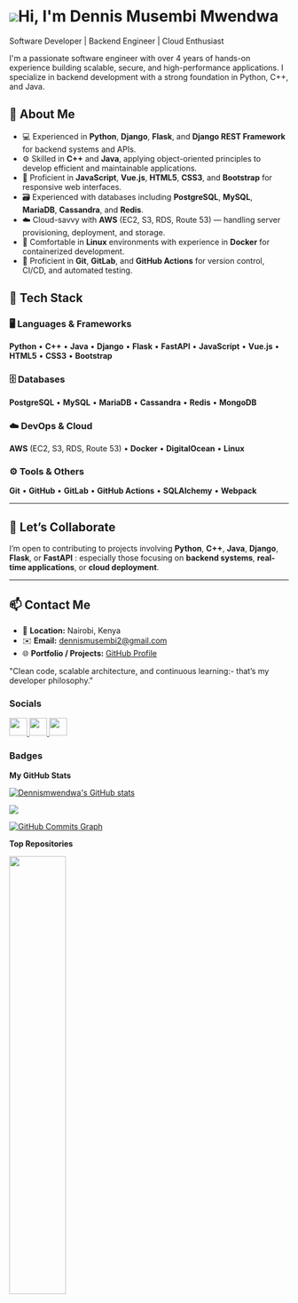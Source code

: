 
![](https://user-images.githubusercontent.com/18350557/176309783-0785949b-9127-417c-8b55-ab5a4333674e.gif)Hi, I'm Dennis Musembi Mwendwa
==============================================================================================================================================

Software Developer | Backend Engineer | Cloud Enthusiast

I'm a passionate software engineer with over 4 years of hands-on experience building scalable, secure, and high-performance applications. I specialize in backend development with a strong foundation in Python, C++, and Java.

## 🧠 About Me

- 💻 Experienced in **Python**, **Django**, **Flask**, and **Django REST Framework** for backend systems and APIs.  
- ⚙️ Skilled in **C++** and **Java**, applying object-oriented principles to develop efficient and maintainable applications.  
- 🎨 Proficient in **JavaScript**, **Vue.js**, **HTML5**, **CSS3**, and **Bootstrap** for responsive web interfaces.  
- 🗃️ Experienced with databases including **PostgreSQL**, **MySQL**, **MariaDB**, **Cassandra**, and **Redis**.  
- ☁️ Cloud-savvy with **AWS** (EC2, S3, RDS, Route 53) — handling server provisioning, deployment, and storage.  
- 🐧 Comfortable in **Linux** environments with experience in **Docker** for containerized development.  
- 🔁 Proficient in **Git**, **GitLab**, and **GitHub Actions** for version control, CI/CD, and automated testing.  

## 🧩 Tech Stack

### 🖥️ Languages & Frameworks
**Python** • **C++** • **Java** • **Django** • **Flask** • **FastAPI** • **JavaScript** • **Vue.js** • **HTML5** • **CSS3** • **Bootstrap**

### 🗄️ Databases
**PostgreSQL** • **MySQL** • **MariaDB** • **Cassandra** • **Redis** • **MongoDB**

### ☁️ DevOps & Cloud
**AWS** (EC2, S3, RDS, Route 53) • **Docker** • **DigitalOcean** • **Linux**

### ⚙️ Tools & Others
**Git** • **GitHub** • **GitLab** • **GitHub Actions** • **SQLAlchemy** • **Webpack**

---

## 🤝 Let’s Collaborate

I’m open to contributing to projects involving **Python**, **C++**, **Java**, **Django**, **Flask**, or **FastAPI** : especially those focusing on **backend systems**, **real-time applications**, or **cloud deployment**.

---

## 📫 Contact Me

- 📍 **Location:** Nairobi, Kenya  
- ✉️ **Email:** [dennismusembi2@gmail.com](mailto:dennismusembi2@gmail.com)  
- 🌐 **Portfolio / Projects:** [GitHub Profile](https://github.com/Dennismwendwa)

"Clean code, scalable architecture, and continuous learning:- that’s my developer philosophy."


### Socials

<p align="left"> <a href="https://www.github.com/Dennismwendwa" target="_blank" rel="noreferrer"> <picture> <source media="(prefers-color-scheme: dark)" srcset="https://raw.githubusercontent.com/danielcranney/readme-generator/main/public/icons/socials/github-dark.svg" /> <source media="(prefers-color-scheme: light)" srcset="https://raw.githubusercontent.com/danielcranney/readme-generator/main/public/icons/socials/github.svg" /> <img src="https://raw.githubusercontent.com/danielcranney/readme-generator/main/public/icons/socials/github.svg" width="32" height="32" /> </picture> </a> <a href="https://www.linkedin.com/in/dennis-musembi-83a18bb7" target="_blank" rel="noreferrer"> <picture> <source media="(prefers-color-scheme: dark)" srcset="undefined" /> <source media="(prefers-color-scheme: light)" srcset="https://raw.githubusercontent.com/danielcranney/readme-generator/main/public/icons/socials/linkedin.svg" /> <img src="https://raw.githubusercontent.com/danielcranney/readme-generator/main/public/icons/socials/linkedin.svg" width="32" height="32" /> </picture> </a> <a href="https://www.x.com/Dennismusembi1" target="_blank" rel="noreferrer"> <picture> <source media="(prefers-color-scheme: dark)" srcset="https://raw.githubusercontent.com/danielcranney/readme-generator/main/public/icons/socials/twitter-dark.svg" /> <source media="(prefers-color-scheme: light)" srcset="https://raw.githubusercontent.com/danielcranney/readme-generator/main/public/icons/socials/twitter.svg" /> <img src="https://raw.githubusercontent.com/danielcranney/readme-generator/main/public/icons/socials/twitter.svg" width="32" height="32" /> </picture> </a></p>

### Badges

<b>My GitHub Stats</b>

<a href="http://www.github.com/Dennismwendwa"><img src="https://github-readme-stats.vercel.app/api?username=Dennismwendwa&show_icons=true&hide=stars,issues,contribs&count_private=true&title_color=0891b2&text_color=ffffff&icon_color=0891b2&bg_color=1c1917&hide_border=true&show_icons=true" alt="Dennismwendwa's GitHub stats" /></a>

<a href="http://www.github.com/Dennismwendwa"><img src="https://github-readme-streak-stats.herokuapp.com/?user=Dennismwendwa&stroke=ffffff&background=1c1917&ring=0891b2&fire=0891b2&currStreakNum=ffffff&currStreakLabel=0891b2&sideNums=ffffff&sideLabels=ffffff&dates=ffffff&hide_border=true" /></a>

<a href="http://www.github.com/Dennismwendwa"><img src="https://github-readme-activity-graph.cyclic.app/graph?username=Dennismwendwa&bg_color=1c1917&color=ffffff&line=0891b2&point=ffffff&area_color=1c1917&area=true&hide_border=true&custom_title=GitHub%20Commits%20Graph" alt="GitHub Commits Graph" /></a>

<b>Top Repositories</b>

<div width="100%" align="center"><a href="https://github.com/Dennismwendwa/bank_management" align="left"><img align="left" width="45%" src="https://github-readme-stats.vercel.app/api/pin/?username=Dennismwendwa&repo=bank_management&title_color=0891b2&text_color=ffffff&icon_color=0891b2&bg_color=1c1917&hide_border=true&locale=en" /></a></div><br /><br /><br /><br /><br /><br /><br />
